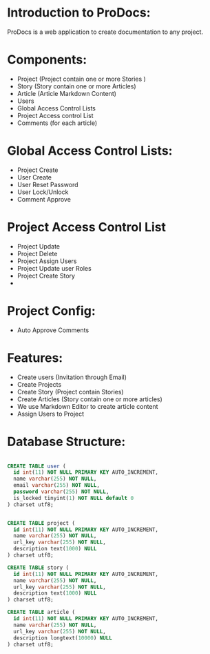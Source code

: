 # Introduction to ProDocs:
ProDocs is a web application to create documentation to any project.


# Components:
- Project (Project contain one or more Stories )
- Story (Story contain one or more Articles)
- Article (Article Markdown Content)
- Users
- Global Access Control Lists
- Project Access control List
- Comments (for each article)

# Global Access Control Lists:
- Project Create
- User Create
- User Reset Password
- User Lock/Unlock
- Comment Approve

# Project Access Control List
- Project Update
- Project Delete
- Project Assign Users
- Project Update user Roles
- Project Create Story
-


# Project Config:
- Auto Approve Comments


# Features:
- Create users (Invitation through Email)
- Create Projects
- Create Story (Project contain Stories)
- Create Articles (Story contain one or more articles)
- We use Markdown Editor to create article content
- Assign Users to Project

# Database Structure:

```sql

CREATE TABLE user (
  id int(11) NOT NULL PRIMARY KEY AUTO_INCREMENT,
  name varchar(255) NOT NULL,
  email varchar(255) NOT NULL,
  password varchar(255) NOT NULL,
  is_locked tinyint(1) NOT NULL default 0
) charset utf8;


CREATE TABLE project (
  id int(11) NOT NULL PRIMARY KEY AUTO_INCREMENT,
  name varchar(255) NOT NULL,
  url_key varchar(255) NOT NULL,
  description text(1000) NULL
) charset utf8;

CREATE TABLE story (
  id int(11) NOT NULL PRIMARY KEY AUTO_INCREMENT,
  name varchar(255) NOT NULL,
  url_key varchar(255) NOT NULL,
  description text(1000) NULL
) charset utf8;

CREATE TABLE article (
  id int(11) NOT NULL PRIMARY KEY AUTO_INCREMENT,
  name varchar(255) NOT NULL,
  url_key varchar(255) NOT NULL,
  description longtext(10000) NULL
) charset utf8;

```
